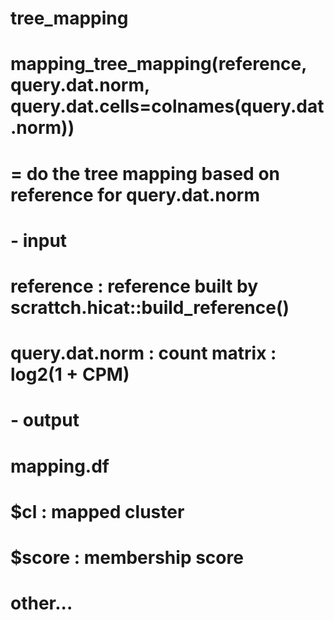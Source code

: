 # tree_mapping
#
# mapping_tree_mapping(reference, query.dat.norm, query.dat.cells=colnames(query.dat.norm))
# = do the tree mapping based on reference for query.dat.norm 
# 
# - input
# reference      : reference built by scrattch.hicat::build_reference()
# query.dat.norm : count matrix : log2(1 + CPM)
#
# - output 
# mapping.df
# $cl    : mapped cluster
# $score : membership score       
# other...
#
